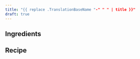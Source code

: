 ```yaml
---
title: "{{ replace .TranslationBaseName "-" " " | title }}"
draft: true
---
```


## Ingredients

## Recipe
